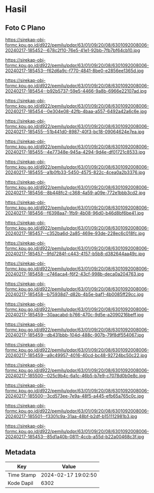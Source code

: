 # Hasil

## Foto C Plano

https://sirekap-obj-formc.kpu.go.id/d922/pemilu/pdpr/63/01/09/20/08/6301092008006-20240217-185452--678c2f10-76e5-41e1-92bb-7fb7bf64cb10.jpg

https://sirekap-obj-formc.kpu.go.id/d922/pemilu/pdpr/63/01/09/20/08/6301092008006-20240217-185453--f62d6a9c-f770-4841-8be0-e2856ee1365d.jpg

https://sirekap-obj-formc.kpu.go.id/d922/pemilu/pdpr/63/01/09/20/08/6301092008006-20240217-185454--b92b5737-59e5-4466-9a8b-6966e22107ad.jpg

https://sirekap-obj-formc.kpu.go.id/d922/pemilu/pdpr/63/01/09/20/08/6301092008006-20240217-185454--0e304e08-42fb-4baa-a557-6492a42a6c6e.jpg

https://sirekap-obj-formc.kpu.go.id/d922/pemilu/pdpr/63/01/09/20/08/6301092008006-20240217-185455--51b441d0-8987-40f3-bc18-09064624e7ea.jpg

https://sirekap-obj-formc.kpu.go.id/d922/pemilu/pdpr/63/01/09/20/08/6301092008006-20240217-185455--4e77348e-945a-4294-9d4e-df01721c8533.jpg

https://sirekap-obj-formc.kpu.go.id/d922/pemilu/pdpr/63/01/09/20/08/6301092008006-20240217-185455--a1b0fb33-5450-4575-822c-4cea0a2b3376.jpg

https://sirekap-obj-formc.kpu.go.id/d922/pemilu/pdpr/63/01/09/20/08/6301092008006-20240217-185456--8b448fc2-c368-4a59-a09e-772e1bbb3cd2.jpg

https://sirekap-obj-formc.kpu.go.id/d922/pemilu/pdpr/63/01/09/20/08/6301092008006-20240217-185456--f6398aa7-1fb9-4b08-96d0-b46d8bf6be41.jpg

https://sirekap-obj-formc.kpu.go.id/d922/pemilu/pdpr/63/01/09/20/08/6301092008006-20240217-185457--c352ba6d-2a85-469e-93de-228ec6c018fc.jpg

https://sirekap-obj-formc.kpu.go.id/d922/pemilu/pdpr/63/01/09/20/08/6301092008006-20240217-185457--9fd7284f-c443-4157-b5b8-d382644aa49c.jpg

https://sirekap-obj-formc.kpu.go.id/d922/pemilu/pdpr/63/01/09/20/08/6301092008006-20240217-185458--c746aca4-f6f2-43cf-998b-deca0a204763.jpg

https://sirekap-obj-formc.kpu.go.id/d922/pemilu/pdpr/63/01/09/20/08/6301092008006-20240217-185458--b75938d7-d82b-4b5e-baf1-4b0085ff29cc.jpg

https://sirekap-obj-formc.kpu.go.id/d922/pemilu/pdpr/63/01/09/20/08/6301092008006-20240217-185459--30aacabd-b766-470c-9d5e-a2090216beff.jpg

https://sirekap-obj-formc.kpu.go.id/d922/pemilu/pdpr/63/01/09/20/08/6301092008006-20240217-185459--db431bbb-104d-488c-907b-79f8df554067.jpg

https://sirekap-obj-formc.kpu.go.id/d922/pemilu/pdpr/63/01/09/20/08/6301092008006-20240217-185459--a9c49957-4016-40cd-bc48-92724bc50c22.jpg

https://sirekap-obj-formc.kpu.go.id/d922/pemilu/pdpr/63/01/09/20/08/6301092008006-20240217-185500--025c9b4c-6a1c-46b5-b7e9-c7078d0b0e8c.jpg

https://sirekap-obj-formc.kpu.go.id/d922/pemilu/pdpr/63/01/09/20/08/6301092008006-20240217-185500--3cd573ee-7e9a-48f5-a445-efb65a765c0c.jpg

https://sirekap-obj-formc.kpu.go.id/d922/pemilu/pdpr/63/01/09/20/08/6301092008006-20240217-185501--f3301c9a-31aa-48bf-b2df-b151112981b3.jpg

https://sirekap-obj-formc.kpu.go.id/d922/pemilu/pdpr/63/01/09/20/08/6301092008006-20240217-185453--85d1a40b-0811-4ccb-a55d-b22a00468c3f.jpg


## Metadata

| Key        | Value               |
| ---------- | ------------------- |
| Time Stamp | 2024-02-17 19:02:50 |
| Kode Dapil | 6302                |



